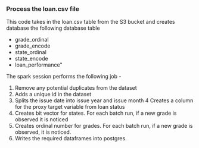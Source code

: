 ### Process the loan.csv file

This code takes in the loan.csv table from the S3 bucket and creates
database the following database table 
* grade_ordinal
* grade_encode
* state_ordinal
* state_encode
* loan_performance"

The spark session performs the following job - 
1. Remove any potential duplicates from the dataset
2. Adds a unique id in the dataset
3. Splits the issue date into issue year and issue month
4 Creates a column for the proxy target variable  from loan status
5. Creates bit vector for states. For each batch run, if a new grade is observed it is noticed
6. Creates ordinal number for grades. For each batch run, if a new grade is observed, it is noticed.
7. Writes the required dataframes into postgres.

